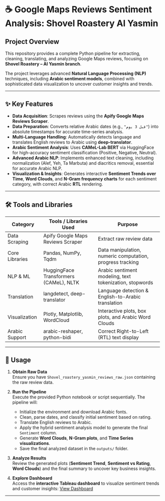 # ☕ Google Maps Reviews Sentiment Analysis: Shovel Roastery Al Yasmin

## Project Overview
This repository provides a complete Python pipeline for extracting, cleaning, translating, and analyzing Google Maps reviews, focusing on **Shovel Roastery – Al Yasmin branch**.

The project leverages advanced **Natural Language Processing (NLP)** techniques, including **Arabic sentiment models**, combined with sophisticated data visualization to uncover customer insights and trends.

---

## ✨ Key Features

- **Data Acquisition**: Scrapes reviews using the **Apify Google Maps Reviews Scraper**.  
- **Data Preparation**: Converts relative Arabic dates (e.g., `"قبل 3 يوم"`) into absolute timestamps for accurate time-series analysis.  
- **Multi-Language Handling**: Automatically detects language and translates English reviews to Arabic using **deep-translator**.  
- **Arabic Sentiment Analysis**: Uses **CAMeL-Lab BERT** via HuggingFace for high-accuracy sentiment classification (Positive, Negative, Neutral).  
- **Advanced Arabic NLP**: Implements enhanced text cleaning, including normalization (Alef, Yeh, Ta Marbuta) and diacritics removal, essential for accurate Arabic NLP.  
- **Visualization & Insights**: Generates interactive **Sentiment Trends over Time**, **Word Clouds**, and **N-Gram frequency charts** for each sentiment category, with correct Arabic **RTL** rendering.

---

## 🛠️ Tools and Libraries

| Category           | Tools / Libraries Used                     | Purpose                                                |
|-------------------|-------------------------------------------|--------------------------------------------------------|
| Data Scraping      | Apify Google Maps Reviews Scraper          | Extract raw review data                                 |
| Core Libraries     | Pandas, NumPy, Tqdm                        | Data manipulation, numeric computation, progress tracking |
| NLP & ML           | HuggingFace Transformers (CAMeL), NLTK    | Arabic sentiment modeling, text tokenization, stopwords |
| Translation        | langdetect, deep-translator               | Language detection & English-to-Arabic translation    |
| Visualization      | Plotly, Matplotlib, WordCloud             | Interactive plots, box plots, and Arabic Word Clouds  |
| Arabic Support     | arabic-reshaper, python-bidi              | Correct Right-to-Left (RTL) text display             |

---

## 📝 Usage

1. **Obtain Raw Data**  
   Ensure you have `Shovel_roastery_yasmin_reviews_raw.json` containing the raw review data.

2. **Run the Pipeline**  
   Execute the provided Python notebook or script sequentially. The pipeline will:  
   - Initialize the environment and download Arabic fonts.  
   - Clean, parse dates, and classify initial sentiment based on rating.  
   - Translate English reviews to Arabic.  
   - Apply the hybrid sentiment analysis model to generate the final `Sentiment` column.  
   - Generate **Word Clouds**, **N-Gram plots**, and **Time Series visualizations**.  
   - Save the final analyzed dataset in the `outputs/` folder.

3. **Analyze Results**  
   Review the generated plots (**Sentiment Trend**, **Sentiment vs Rating**, **Word Clouds**) and the final summary to uncover key business insights.

4. **Explore Dashboard**  
   Access the **interactive Tableau dashboard** to visualize sentiment trends and customer insights: [View Dashboard](https://public.tableau.com/views/YourDashboardLink)

---
